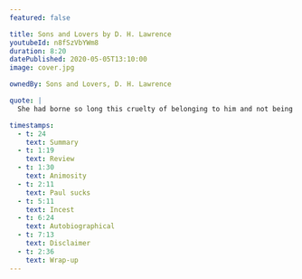 ```yaml
---
featured: false

title: Sons and Lovers by D. H. Lawrence
youtubeId: n8fSzVbYWm8
duration: 8:20
datePublished: 2020-05-05T13:10:00
image: cover.jpg

ownedBy: Sons and Lovers, D. H. Lawrence

quote: |
  She had borne so long this cruelty of belonging to him and not being claimed by him

timestamps:
  - t: 24
    text: Summary
  - t: 1:19
    text: Review
  - t: 1:30
    text: Animosity
  - t: 2:11
    text: Paul sucks
  - t: 5:11
    text: Incest
  - t: 6:24
    text: Autobiographical
  - t: 7:13
    text: Disclaimer
  - t: 2:36
    text: Wrap-up
---
```

